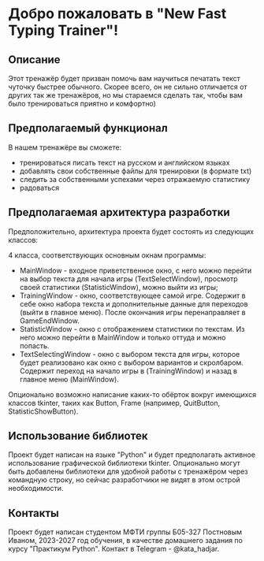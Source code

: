 # Добро пожаловать в "New Fast Typing Trainer"!

## Описание

Этот тренажёр будет призван помочь вам научиться печатать текст чуточку быстрее обычного. 
Скорее всего, он не сильно отличается от других так же тренажёров, но мы стараемся сделать так, чтобы вам было тренироваться приятно и комфортно)

## Предполагаемый функционал

В нашем тренажёре вы сможете:

- тренироваться писать текст на русском и английском языках
- добавлять свои собственные файлы для тренировки (в формате txt)
- следить за собственными успехами через отражаемую статистику
- радоваться

## Предполагаемая архитектура разработки

Предположительно, архитектура проекта будет состоять из следующих классов:

4 класса, соответствующих основным окнам программы: 
- MainWindow - входное приветственное окно, с него можно перейти на выбор текста для начала игры (TextSelectWindow), просмотр своей статистики (StatisticWindow),  можно выйти из игры;
- TrainingWindow - окно, соответствующее самой игре. Содержит в себе окно набора текста и дополнительные данные для переходов (выйти в главное меню). После окончания игры перенаправляет в GameEndWindow.
-  StatisticWindow - окно с отображением статистики по текстам. Из него можно перейти в MainWindow и только оттуда и можно попасть.
-  TextSelectingWindow - окно с выбором текста для игры, которое будет реализовано как окно с выбором вариантов и скролбаром. Содержит переход на начало игры в (TrainingWindow) и назад в главное меню (MainWindow).

Опционально возможно написание каких-то обёрток вокруг имеющихся классов tkinter, таких как Button, Frame (например, QuitButton, StatisticShowButton).

## Использование библиотек

Проект будет написан на языке "Python" и будет предполагать активное использование графической библиотеки tkinter. Опционально могут быть добавлены библиотеки для удобной работы с тренажёром через командную строку, но сейчас разработчики не видят в этом острой необходимости.

## Контакты

Проект будет написан студентом МФТИ группы Б05-327 Постновым Иваном, 2023-2027 год обучения, в качестве домашнего задания по курсу "Практикум Python". Контакт в Telegram - @kata\_hadjar.
